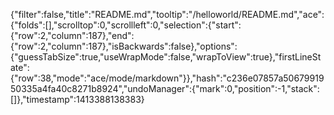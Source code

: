 {"filter":false,"title":"README.md","tooltip":"/helloworld/README.md","ace":{"folds":[],"scrolltop":0,"scrollleft":0,"selection":{"start":{"row":2,"column":187},"end":{"row":2,"column":187},"isBackwards":false},"options":{"guessTabSize":true,"useWrapMode":false,"wrapToView":true},"firstLineState":{"row":38,"mode":"ace/mode/markdown"}},"hash":"c236e07857a5067991950335a4fa40c8271b8924","undoManager":{"mark":0,"position":-1,"stack":[]},"timestamp":1413388138383}